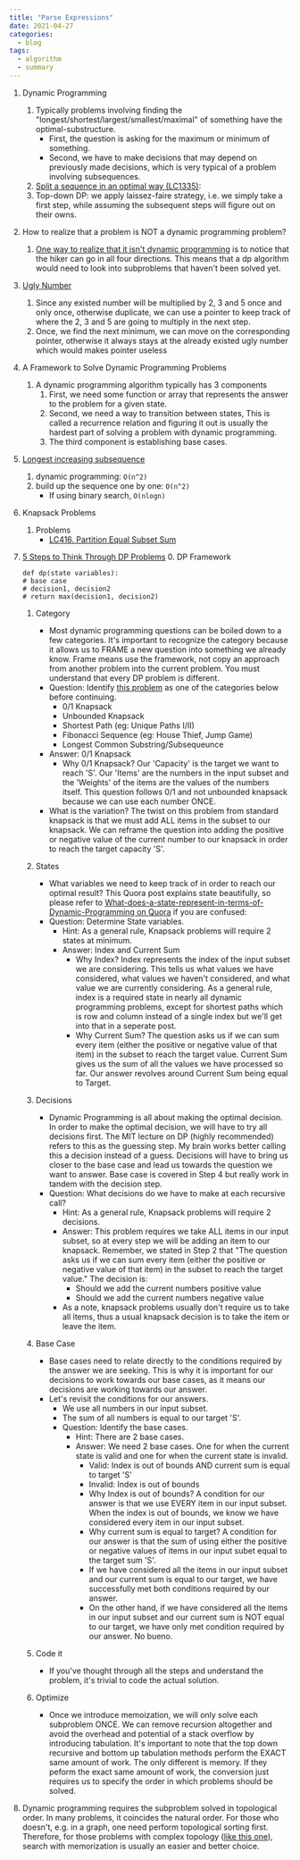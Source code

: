 ```yaml
---
title: "Parse Expressions"
date: 2021-04-27
categories:
  - blog
tags:
  - algorithm
  - summary
---
```


1. Dynamic Programming
    1. Typically problems involving finding the "longest/shortest/largest/smallest/maximal" of something have the optimal-substructure.
        * First, the question is asking for the maximum or minimum of something. 
        * Second, we have to make decisions that may depend on previously made decisions, which is very typical of a problem involving subsequences.
    2. [Split a sequence in an optimal way (LC1335)][Minimum Difficulty of a Job Schedule]:
    3. Top-down DP: we apply laissez-faire strategy, i.e. we simply take a first step, while assuming the subsequent steps will figure out on their owns.




2. How to realize that a problem is NOT a dynamic programming problem? 
    1. [One way to realize that it isn't dynamic programming][LC1631. Path With Minimum Effort] is to notice that the hiker can go in all four directions. This means that a dp algorithm would need to look into subproblems that haven't been solved yet.

3. [Ugly Number][LC264. Ugly Number II]
    1. Since any existed number will be multiplied by 2, 3 and 5 once and only once, otherwise duplicate, we can use a pointer to keep track of where the 2, 3 and 5 are going to multiply in the next step.
    2. Once, we find the next minimum, we can move on the corresponding pointer, otherwise it always stays at the already existed ugly number which would makes pointer useless

4. A Framework to Solve Dynamic Programming Problems
    1. A dynamic programming algorithm typically has 3 components
        1. First, we need some function or array that represents the answer to the problem for a given state. 
        2. Second, we need a way to transition between states, This is called a recurrence relation and figuring it out is usually the hardest part of solving a problem with dynamic programming.
        3. The third component is establishing base cases. 

5. [Longest increasing subsequence][LC300. Longest Increasing Subsequence]
    1. dynamic programming: `O(n^2)`
    2. build up the sequence one by one: `O(n^2)`
        * If using binary search, `O(nlogn)`

6. Knapsack Problems
    1. Problems
        * [LC416. Partition Equal Subset Sum][LC416. Partition Equal Subset Sum]

7. [5 Steps to Think Through DP Problems][DP IS EASY! 5 Steps to Think Through DP Questions]
    0. DP Framework
    ```
    def dp(state variables):
	# base case
	# decision1, decision2 
	# return max(decision1, decision2)
    ```
    1. Category
        * Most dynamic programming questions can be boiled down to a few categories. It's important to recognize the category because it allows us to FRAME a new question into something we already know. Frame means use the framework, not copy an approach from another problem into the current problem. You must understand that every DP problem is different.
        * Question: Identify [this problem][LC494. Target Sum] as one of the categories below before continuing.
            * 0/1 Knapsack
            * Unbounded Knapsack
            * Shortest Path (eg: Unique Paths I/II)
            * Fibonacci Sequence (eg: House Thief, Jump Game)
            * Longest Common Substring/Subsequeunce
        * Answer: 0/1 Knapsack
            * Why 0/1 Knapsack? Our 'Capacity' is the target we want to reach 'S'. Our 'Items' are the numbers in the input subset and the 'Weights' of the items are the values of the numbers itself. This question follows 0/1 and not unbounded knapsack because we can use each number ONCE.
        * What is the variation? The twist on this problem from standard knapsack is that we must add ALL items in the subset to our knapsack. We can reframe the question into adding the positive or negative value of the current number to our knapsack in order to reach the target capacity 'S'.
    2. States
        * What variables we need to keep track of in order to reach our optimal result? This Quora post explains state beautifully, so please refer to [What-does-a-state-represent-in-terms-of-Dynamic-Programming on Quora][What-does-a-state-represent-in-terms-of-Dynamic-Programming] if you are confused: 
        * Question: Determine State variables.
            * Hint: As a general rule, Knapsack problems will require 2 states at minimum.
            * Answer: Index and Current Sum
                * Why Index? Index represents the index of the input subset we are considering. This tells us what values we have considered, what values we haven't considered, and what value we are currently considering. As a general rule, index is a required state in nearly all dynamic programming problems, except for shortest paths which is row and column instead of a single index but we'll get into that in a seperate post.
                * Why Current Sum? The question asks us if we can sum every item (either the positive or negative value of that item) in the subset to reach the target value. Current Sum gives us the sum of all the values we have processed so far. Our answer revolves around Current Sum being equal to Target.

    3. Decisions
        * Dynamic Programming is all about making the optimal decision. In order to make the optimal decision, we will have to try all decisions first. The MIT lecture on DP (highly recommended) refers to this as the guessing step. My brain works better calling this a decision instead of a guess. Decisions will have to bring us closer to the base case and lead us towards the question we want to answer. Base case is covered in Step 4 but really work in tandem with the decision step.
        * Question: What decisions do we have to make at each recursive call?
            * Hint: As a general rule, Knapsack problems will require 2 decisions.
            * Answer: This problem requires we take ALL items in our input subset, so at every step we will be adding an item to our knapsack. Remember, we stated in Step 2 that "The question asks us if we can sum every item (either the positive or negative value of that item) in the subset to reach the target value." The decision is:
                * Should we add the current numbers positive value
                * Should we add the current numbers negative value
            * As a note, knapsack problems usually don't require us to take all items, thus a usual knapsack decision is to take the item or leave the item.

    4. Base Case
        * Base cases need to relate directly to the conditions required by the answer we are seeking. This is why it is important for our decisions to work towards our base cases, as it means our decisions are working towards our answer.
        * Let's revisit the conditions for our answers.
            * We use all numbers in our input subset.
            * The sum of all numbers is equal to our target 'S'.
            * Question: Identify the base cases.
                * Hint: There are 2 base cases.
                * Answer: We need 2 base cases. One for when the current state is valid and one for when the current state is invalid.
                    * Valid: Index is out of bounds AND current sum is equal to target 'S'
                    * Invalid: Index is out of bounds
                    * Why Index is out of bounds? A condition for our answer is that we use EVERY item in our input subset. When the index is out of bounds, we know we have considered every item in our input subset.
                    * Why current sum is equal to target? A condition for our answer is that the sum of using either the positive or negative values of items in our input subet equal to the target sum 'S'.
                    * If we have considered all the items in our input subset and our current sum is equal to our target, we have successfully met both conditions required by our answer.
                    * On the other hand, if we have considered all the items in our input subset and our current sum is NOT equal to our target, we have only met condition required by our answer. No bueno.

    5. Code it
        * If you've thought through all the steps and understand the problem, it's trivial to code the actual solution.

    6. Optimize
        * Once we introduce memoization, we will only solve each subproblem ONCE. We can remove recursion altogether and avoid the overhead and potential of a stack overflow by introducing tabulation. It's important to note that the top down recursive and bottom up tabulation methods perform the EXACT same amount of work. The only different is memory. If they peform the exact same amount of work, the conversion just requires us to specify the order in which problems should be solved.

8. Dynamic programming requires the subproblem solved in topological order. In many problems, it coincides the natural order. For those who doesn't, e.g. in a graph, one need perform topological sorting first. Therefore, for those problems with complex topology ([like this one][LC329. Longest Increasing Path in a Matrix]), search with memorization is usually an easier and better choice.






[LC1631. Path With Minimum Effort]: https://leetcode.com/problems/path-with-minimum-effort/solution/
[Minimum Difficulty of a Job Schedule]: https://leetcode.com/problems/minimum-difficulty-of-a-job-schedule/
[LC264. Ugly Number II]: https://leetcode.com/problems/ugly-number-ii/
[LC300. Longest Increasing Subsequence]: https://leetcode.com/problems/longest-increasing-subsequence/
[LC416. Partition Equal Subset Sum]: https://leetcode.com/problems/partition-equal-subset-sum/
[DP IS EASY! 5 Steps to Think Through DP Questions]: https://leetcode.com/problems/target-sum/discuss/455024/DP-IS-EASY!-5-Steps-to-Think-Through-DP-Questions.
[LC494. Target Sum]: https://leetcode.com/problems/target-sum/
[What-does-a-state-represent-in-terms-of-Dynamic-Programming]: www.quora.com/What-does-a-state-represent-in-terms-of-Dynamic-Programming
[LC329. Longest Increasing Path in a Matrix]: https://leetcode.com/problems/longest-increasing-path-in-a-matrix/